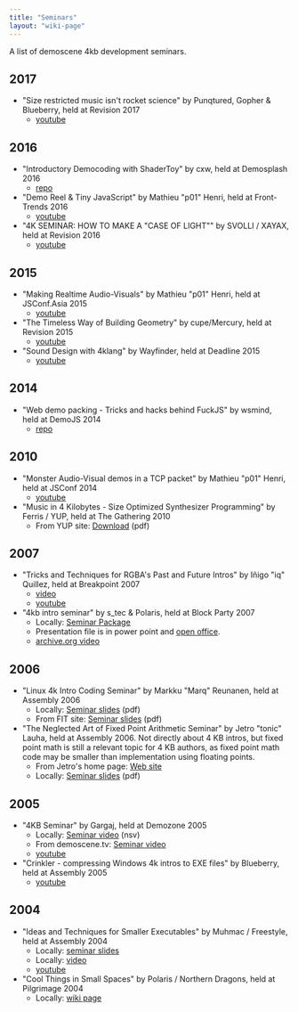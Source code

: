 ```yaml
---
title: "Seminars"
layout: "wiki-page"
---
```


A list of demoscene 4kb development seminars.

## 2017
* "Size restricted music isn't rocket science" by Punqtured, Gopher & Blueberry, held at Revision 2017
    * [youtube](https://www.youtube.com/watch?v=9BqKH0XNN-g&list=PLNqQO7lFY6dmVxOgMfA0n4Pi00f2y0HCA&index=12)

## 2016
* "Introductory Democoding with ShaderToy" by cxw, held at Demosplash 2016
    * [repo](https://bitbucket.org/inclinescene/demosplash-2016)
* "Demo Reel & Tiny JavaScript" by Mathieu "p01" Henri, held at Front-Trends 2016
    * [youtube](https://www.youtube.com/watch?v=h4MS5zU_C0c&feature=youtu.be&list=PLBevk0eXLOGdZ4yHChA-JW69DCBe7uGkJ) 
* "4K SEMINAR: HOW TO MAKE A "CASE OF LIGHT"" by SVOLLI / XAYAX, held at Revision 2016
    * [youtube](https://www.youtube.com/watch?v=Jj54mV9T8YU&index=3&list=PLNqQO7lFY6dmH5kMSWtuRP6ZhBiQdQIU1) 

## 2015
* "Making Realtime Audio-Visuals" by Mathieu "p01" Henri, held at JSConf.Asia 2015
    * [youtube](https://www.youtube.com/watch?v=16oLi1kvLHs) 
* "The Timeless Way of Building Geometry" by cupe/Mercury, held at Revision 2015
    * [youtube](https://www.youtube.com/watch?v=T-9R0zAwL7s&index=8&list=PLNqQO7lFY6dlPOg7cA1SczEU0Y7UW6iMW)
* "Sound Design with 4klang" by Wayfinder, held at Deadline 2015
    * [youtube](https://www.youtube.com/watch?v=wP__g_9FT4M) 

## 2014
* "Web demo packing - Tricks and hacks behind FuckJS" by wsmind, held at DemoJS 2014
    * [repo](http://wsmind.github.io/demojs2014-web-demo-packing/#/)

## 2010
* "Monster Audio-Visual demos in a TCP packet" by Mathieu "p01" Henri, held at JSConf 2014
    * [youtube](https://www.youtube.com/watch?v=8aYVH2j0kAU)
* "Music in 4 Kilobytes - Size Optimized Synthesizer Programming" by Ferris / YUP, held at The Gathering 2010
    * From YUP site: [Download](ftp://ftp.untergrund.net/users/thygrion/sosp.zip) (pdf)

## 2007
* "Tricks and Techniques for RGBA's Past and Future Intros" by Iñigo "iq" Quillez, held at Breakpoint 2007
    * [video](ftp://ftp.untergrund.net/users/breakpoint/2007/Seminars/BP07_Seminar_Iq_Rgba'sPastAndFutureIntros_XViD.avi)
    * [youtube](https://youtu.be/EQ1OpEsZAN0)
* "4kb intro seminar" by s_tec & Polaris, held at Block Party 2007
    * Locally: [Seminar Package](ftp://ftp.untergrund.net/users/in4kadmin/files/block.party.2007_4k_seminar.zip)
    * Presentation file is in power point and [open office](http://download.openoffice.org/).
    * [archive.org video](https://archive.org/details/hackercons-notacon-2007-4kb-intro)

## 2006
* "Linux 4k Intro Coding Seminar" by Markku "Marq" Reunanen, held at Assembly 2006
    * Locally: [Seminar slides](ftp://ftp.untergrund.net/users/in4kadmin/files/Linux_4k_Intro_Coding_asm06.pdf) (pdf)
    * From FIT site: [Seminar slides](http://ftp.kameli.net/pub/fit/misc/presis_asm06.pdf) (pdf)
* "The Neglected Art of Fixed Point Arithmetic Seminar" by Jetro "tonic" Lauha, held at Assembly 2006. Not directly about 4 KB intros, but fixed point math is still a relevant topic for 4 KB authors, as fixed point math code may be smaller than implementation using floating points.
    * From Jetro's home page: [Web site](http://jet.ro/creations#fixedpoint)
    * Locally: [Seminar slides](ftp://ftp.untergrund.net/users/in4kadmin/files/The_neglected_art_of_Fixed_Point_arithmetic_20060913.pdf) (pdf)

## 2005
* "4KB Seminar" by Gargaj, held at Demozone 2005
    * Locally: [Seminar video](ftp://ftp.untergrund.net/users/in4kadmin/files/demoscene.tv_seminar_4k_by_gargaj_seminar__main.nsv) (nsv)
    * From demoscene.tv: [Seminar video](http://vod.demoscene.tv/demoscene.tv_seminar_4k_by_gargaj_seminar__main.nsv)
    * [youtube](https://www.youtube.com/watch?v=_sXjS4tDpSU)
* "Crinkler - compressing Windows 4k intros to EXE files" by Blueberry, held at Assembly 2005
    * [youtube](https://www.youtube.com/watch?v=VIzg9NCW3rs])

## 2004
* "Ideas and Techniques for Smaller Executables" by Muhmac / Freestyle, held at Assembly 2004
    * Locally: [seminar slides](ftp://ftp.untergrund.net/users/in4kadmin/files/compression.pdf)
    * Locally: [video](ftp://ftp.untergrund.net/users/in4kadmin/files/Ideas_and_techniques_for_smaller_executables.avi)
    * [youtube](https://youtu.be/Up_RSAYi0OI)
* "Cool Things in Small Spaces" by Polaris / Northern Dragons, held at Pilgrimage 2004
    * Locally: [wiki page](cool-things-in-small-spaces-seminar)
